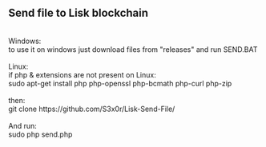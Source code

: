 <h2>Send file to Lisk blockchain</h2>
<br>
Windows:<br>
to use it on windows just download files from "releases" and run SEND.BAT<br>
<br>
Linux:<br>
if php & extensions are not present on Linux:<br>
sudo apt-get install php php-openssl php-bcmath php-curl php-zip<br>
<br>
then:<br>
git clone https://github.com/S3x0r/Lisk-Send-File/
<br>
<br>
And run:<br>
sudo php send.php<br>
